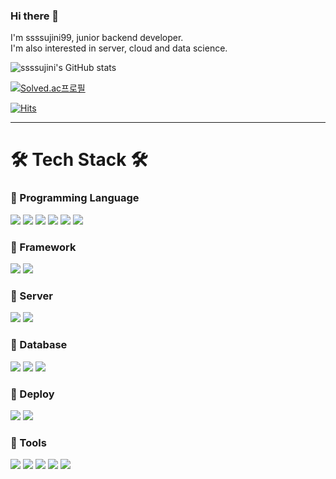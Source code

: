 ### Hi there 👋
I'm ssssujini99, junior backend developer.   
I'm also interested in server, cloud and data science.



![ssssujini's GitHub stats](https://github-readme-stats.vercel.app/api?username=ssssujini99&show_icons=true&theme=gruvbox)


[![Solved.ac프로필](http://mazassumnida.wtf/api/v2/generate_badge?boj=mang_go)](https://solved.ac/mang_go)

[![Hits](https://hits.seeyoufarm.com/api/count/incr/badge.svg?url=https%3A%2F%2Fgithub.com%2Fssssujini99&count_bg=%23070707&title_bg=%23686166&icon=github.svg&icon_color=%23E7E7E7&title=hits&edge_flat=false)](https://hits.seeyoufarm.com)

---


# 🛠 Tech Stack 🛠
### 📌 Programming Language
![](https://img.shields.io/badge/c++-00599C?style=flat&logo=c%2B%2B&logoColor=white) ![](https://img.shields.io/badge/c-A8B9CC?style=flat&logo=C&logoColor=white) ![](https://img.shields.io/badge/python-3776AB?style=flat&logo=python&logoColor=white)  ![](https://img.shields.io/badge/javascript-F7DF1E?style=flat&logo=javascript&logoColor=white) ![](https://img.shields.io/badge/html5-E34F26?style=flat&logo=html5&logoColor=white) ![](https://img.shields.io/badge/css-1572B6?style=flat&logo=css3&logoColor=white)


### 📌 Framework
![](https://img.shields.io/badge/Django-092E20?style=flat&logo=django&logoColor=white) ![](https://img.shields.io/badge/Flask-000000?style=flat&logo=flask&logoColor=white)

### 📌 Server
![](https://img.shields.io/badge/Nginx-009639?style=flat&logo=Nginx&logoColor=white) ![](https://img.shields.io/badge/Apache-D22128?style=flat&logo=Apache&logoColor=white)


### 📌 Database
![](https://img.shields.io/badge/MySQL-4479A1?style=flat&logo=mysql&logoColor=white) ![](https://img.shields.io/badge/mongoDB-47A248?style=flat&logo=MongoDB&logoColor=white) ![](https://img.shields.io/badge/Amaozon_S3-569A31?style=flat&logo=amazons3&logoColor=white)

### 📌 Deploy
![](https://img.shields.io/badge/Amazon_AWS-232F3E?style=flat&logo=amazonaws&logoColor=white) ![](https://img.shields.io/badge/docker-2496ED?style=flat&logo=docker&logoColor=white)

### 📌 Tools
![](https://img.shields.io/badge/git-F05032?style=flat&logo=git&logoColor=white) ![](https://img.shields.io/badge/github-181717?style=flat&logo=github&logoColor=white) ![](https://img.shields.io/badge/Notion-000000?style=flat&logo=notion&logoColor=white) ![](https://img.shields.io/badge/Slack-4A15AB?style=flat&logo=slack&logoColor=white) ![](https://img.shields.io/badge/Figma-F24E1E?style=flat&logo=Figma&logoColor=white)

